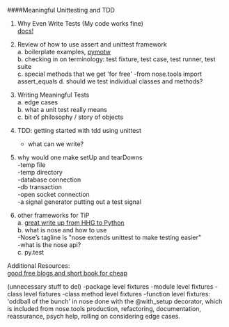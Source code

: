 ####Meaningful Unittesting and TDD

1. Why Even Write Tests (My code works fine)    
    [docs!](https://docs.python.org/2.7/library/unittest.html)    


2. Review of how to use assert and unittest framework    
    a. boilerplate examples, [pymotw](http://pymotw.com/2/unittest/)      
    b. checking in on terminology: test fixture, test case, test runner, test suite    
    c. special methods that we get 'for free'    -from nose.tools import assert_equals
    d. should we test individual classes and methods?             

3. Writing Meaningful Tests    
    a. edge cases    
    b. what a unit test really means    
    c. bit of philosophy / story of objects    


4. TDD: getting started with tdd using unittest    
    - what can we write?     

5. why would one make setUp and tearDowns    
   -temp file    
   -temp directory    
   -database connection    
   -db transaction    
   -open socket connection    
   -a signal generator putting out a test signal    

6. other frameworks for TiP    
    a. [great write up from HHG to Python](http://docs.python-guide.org/en/latest/writing/tests/)    
    b. what is nose and how to use     
        -Nose’s tagline is "nose extends unittest to make testing easier"    
        -what is the nose api?    
    c. py.test 

Additional Resources:    
[good free blogs and short book for cheap](http://pythontesting.net/)  

(unnecessary stuff to del)
-package level fixtures
-module level fixtures
-class level fixtures
-class method level fixtures
-function level fixtures: 'oddball of the bunch' in nose done with the @with_setup decorator, which is included from nose.tools
production, refactoring, documentation, reassurance, psych help, rolling on considering edge cases.
